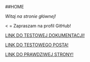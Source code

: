 <link type="text/css" rel="stylesheet" href="/styles/style.css" />
##HOME

_Witaj na stronie głównej!_

< = Zapraszam na profil GitHub!

<a href = "/docs"> LINK DO TESTOWEJ DOKUMENTACJI!</a>

<a href = "/2023/06/05/TESTOWY-POST"> LINK DO TESTOWEGO POSTA!</a>

<a href = "https://xprosek.dev"> LINK DO PRAWDZIWEJ STRONY!</a>
